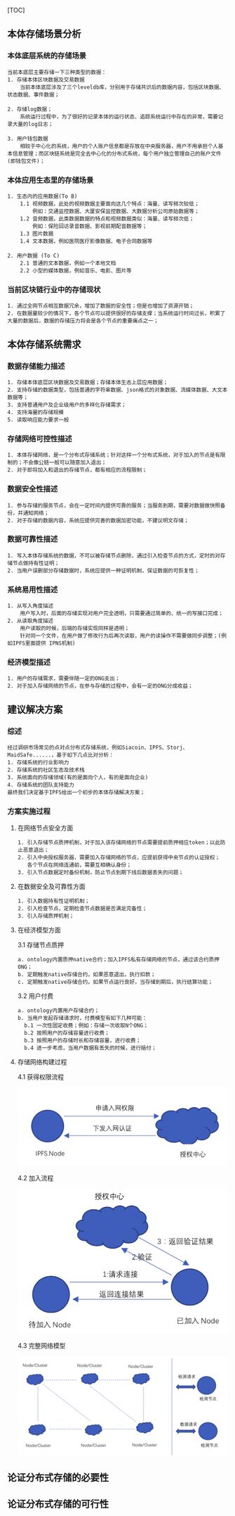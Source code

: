 [TOC]

## 本体存储场景分析

### 本体底层系统的存储场景

```
当前本底层主要存储一下三种类型的数据：
1. 存储本体区块数据及交易数据
	当前本体底层涉及了三个leveldb库，分别用于存储共识后的数据内容，包括区块数据、状态数据、事件数据；

2. 存储log数据；
	系统运行过程中，为了很好的记录本体的运行状态、追踪系统运行中存在的异常，需要记录大量的log日志；

3. 用户钱包数据
	相较于中心化的系统，用户的个人账户信息都是存放在中央服务器，用户不用承担个人基本信息管理；而区块链系统是完全去中心化的分布式系统，每个用户独立管理自己的账户文件(即钱包文件)；

```

### 本体应用生态里的存储场景

```
1. 生态内的应用数据(To B)
	1.1 视频数据，此处的视频数据主要面向这几个特点：海量、读写频次较低；
		例如：交通监控数据、大厦安保监控数据、大数据分析公司原始数据等；
	1.2 音频数据，此类数据数据的特点和视频数据类似：海量、读写频次低；
		例如：保险回访录音数据、影视前期配音数据等；
	1.3 图片数据
	1.4 文本数据，例如医院医疗影像数据、电子合同数据等
	
2. 用户数据 (To C)
	2.1 普通的文本数据，例如一个本地文档
	2.2 小型的媒体数据，例如音乐、电影、图片等
```

### 当前区块链行业中的存储现状

```
1. 通过全网节点相互数据冗余，增加了数据的安全性；但是也增加了资源开销；
2. 在数据量较少的情况下，各个节点可以提供很好的存储支撑；当系统运行时间过长，积累了大量的数据后，数据的存储压力将会是各个节点的重要痛点之一；
```



## 本体存储系统需求

### 数据存储能力描述

```
1. 存储本体底层区块数据及交易数据；存储本体生态上层应用数据；
2. 支持存储的数据类型，包括普通的字符串数据、json格式的对象数据、流媒体数据、大文本数据等；
3. 支持普通用户及企业级用户的多样化存储需求；
4. 支持海量的存储规模
5. 读取响应能力要求一般
```



### 存储网络可控性描述

```
1. 本体存储网络，是一个分布式存储系统；针对这样一个分布式系统，对于加入的节点是有限制的；不会像公链一般可以随意加入退出；
2. 对于即将加入和退出的存储节点，都有相应的流程限制；
```



### 数据安全性描述

```
1. 参与存储的服务节点，会在一定时间内提供可靠的服务；当服务到期，需要对数据做快照备份，并通知网络；
2. 对于存储的数据内容，系统应提供完善的数据加密功能，不建议明文存储；
```



### 数据可靠性描述

```
1. 写入本体存储系统的数据，不可以被存储节点删除，通过引入检查节点的方式，定时的对存储节点做持有性证明；
2. 当用户误删部分存储数据时，系统应提供一种证明机制，保证数据的可恢复性；
```



### 系统易用性描述

```
1. 从写入角度描述
	用户写入时，后面的存储实现对用户完全透明，只需要通过简单的、统一的写接口完成；
2. 从读取角度描述
	用户读取的时候，后端的存储实现同样是透明；
	针对同一个文件，在用户做了修改行为后再次读取，用户的读操作不需要做同步调整；(例如IPFS里面提供 IPNS机制)
```



### 经济模型描述

```
1. 用户的存储需求，需要伴随一定的ONG支出；
2. 对于加入存储网络的节点，在参与存储的过程中，会有一定的ONG分成收益；
```



## 建议解决方案

### 综述

```
经过调研市场常见的点对点分布式存储系统，例如Siacoin、IPFS、Storj、MaidSafe......，基于如下几点比对分析：
1. 存储系统的行业影响力
2. 存储系统的社区生态及技术栈
3. 系统面向的存储领域(有的是面向个人，有的是面向企业)
4. 存储系统的团队支持能力
最终我们决定基于IPFS给出一个初步的本体存储解决方案；
```

### 方案实施过程

1. 在网络节点安全方面

   ```
   1. 引入存储节点质押机制，对于加入该存储网络的节点需要提前质押相应token；以此防止恶意退出；
   2. 引入中央授权服务器，需要加入存储网络的节点，应提前获得中央节点的认证授权；
      各个节点在网络连通前，需要互相确认身份；
   3. 引入节点数据定时备份机制，防止节点到期下线后数据丢失的问题；
   ```

2. 在数据安全及可靠性方面

   ```
   1. 引入数据持有性证明机制；
   2. 引入检查节点，定期检查节点数据是否满足完备性；
   3. 引入存储质押机制；
   ```

3. 在经济模型方面

   3.1 存储节点质押

   ```
   a. ontology内置质押native合约；加入IPFS私有存储网络的节点，通过该合约质押ONG；
   b. 定期触发native存储合约，如果恶意退出，执行扣款；
   c. 定期触发native存储合约，如果节点运行良好，当存储到期后，执行结算功能；
   ```

   3.2  用户付费

   ```
   a. ontology内置用户存储合约；
   b. 当用户发起存储请求时，付费模型有如下几种可能：
     b.1 一次性固定收费；例如：存储一次收取N个ONG；
     b.2 按照用户的存储容量进行收费；
     b.3 按照用户的存储时长和存储容量，进行收费；
     b.4 进一步考虑，当用户数据有丢失的时候，进行赔付；
   ```

   

4. 存储网络构建过程

   4.1 获得权限流程

   ![WX20180613-140129@2x](../../PIC/WX20180613-140129@2x.png)

   4.2 加入流程

   ![WX20180613-142343@2x](../../PIC/WX20180613-142343@2x.png)

   4.3 完整网络模型

   ![WX20180613-143555@2x](../../PIC/WX20180613-143555@2x.png)







## 论证分布式存储的必要性



## 论证分布式存储的可行性

